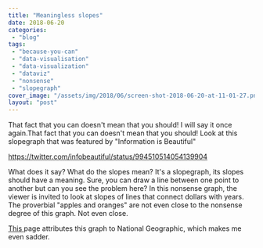 ```yaml
---
title: "Meaningless slopes"
date: 2018-06-20
categories: 
 - "blog"
tags: 
 - "because-you-can"
 - "data-visualisation"
 - "data-visualization"
 - "dataviz"
 - "nonsense"
 - "slopegraph"
cover_image: "/assets/img/2018/06/screen-shot-2018-06-20-at-11-01-27.png"
layout: "post"
---
```


That fact that you can doesn't mean that you should! I will say it once again.That fact that you can doesn't mean that you should! Look at this slopegraph that was featured by "Information is Beautiful"

https://twitter.com/infobeautiful/status/994510514054139904

What does it say? What do the slopes mean? It's a slopegraph, its slopes should have a meaning. Sure, you can draw a line between one point to another but can you see the problem here? In this nonsense graph, the viewer is invited to look at slopes of lines that connect dollars with years. The proverbial "apples and oranges" are not even close to the nonsense degree of this graph. Not even close.

[This ](https://conspireality.tv/2010/01/04/infographic-of-the-day-how-bad-is-u-s-health-care/)page attributes this graph to National Geographic, which makes me even sadder.

 

